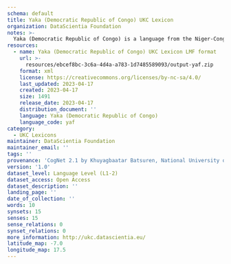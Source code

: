 ```yaml
---
schema: default
title: Yaka (Democratic Republic of Congo) UKC Lexicon
organization: DataScientia Foundation
notes: >-
  Yaka (Democratic Republic of Congo) is a language from the Niger-Congo family, spoken in Africa. The UKC Lexicon of Yaka (Democratic Republic of Congo) is represented as a lexico-semantic network. It consists of words, word senses, synsets, as well as sense-level and synset-level relationships.
resources:
  - name: Yaka (Democratic Republic of Congo) UKC Lexicon LMF format
    url: >-
      resources/ebcef8bc-3c6a-4d4a-a783-1d7485589093/output-yaf.zip
    format: xml
    license: https://creativecommons.org/licenses/by-nc-sa/4.0/
    last_updated: 2023-04-17
    created: 2023-04-17
    size: 1491
    release_date: 2023-04-17
    distribution_document: ''
    language: Yaka (Democratic Republic of Congo)
    language_code: yaf
category:
  - UKC Lexicons
maintainer: DataScientia Foundation
maintainer_email: ''
tags: ''
provenance: 'CogNet 2.1 by Khuyagbaatar Batsuren, National University of Mongolia (http://cognet.ukc.disi.unitn.it); Native Languages of the Americas 2021.11. by Laura Redish and Orrin Lewis (http://www.native-languages.org); Princeton WordNet 2.1 by Princeton University (https://wordnet.princeton.edu)'
version: '1.0'
dataset_level: Language Level (L1-2)
dataset_access: Open Access
dataset_description: ''
landing_page: ''
date_of_collection: ''
words: 10
synsets: 15
senses: 15
sense_relations: 0
synset_relations: 0
more_information: http://ukc.datascientia.eu/
latitude_map: -7.0
longitude_map: 17.5
---
```


